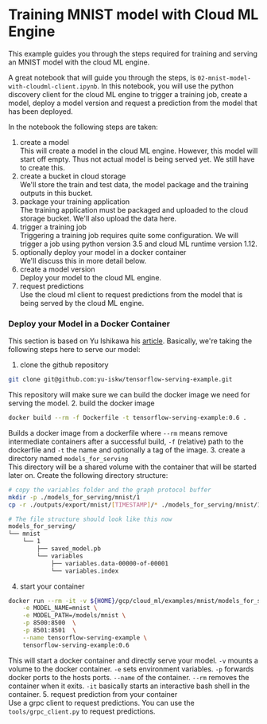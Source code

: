 # Training MNIST model with Cloud ML Engine

This example guides you through the steps required for training and serving an
MNIST model with the cloud ML engine.

A great notebook that will guide you through the steps, is
`02-mnist-model-with-cloudml-client.ipynb`. In this notebook, you will use the
python discovery client for the cloud ML engine to trigger a training job, create
a model, deploy a model version and request a prediction from the model that has
been deployed.

In the notebook the following steps are taken:

1. create a model<br/>
This will create a model in the cloud ML engine. However, this model will start
off empty. Thus not actual model is being served yet. We still have to create
this.
2. create a bucket in cloud storage<br/>
We'll store the train and test data, the model package and the training outputs
in this bucket.
3. package your training application<br/>
The training application must be packaged and uploaded to the cloud storage
bucket. We'll also upload the data here.
4. trigger a training job<br/>
Triggering a training job requires quite some configuration. We will trigger a
job using python version 3.5 and cloud ML runtime version 1.12.
5. optionally deploy your model in a docker container<br/>
We'll discuss this in more detail below.
6. create a model version<br/>
Deploy your model to the cloud ML engine.
7. request predictions<br/>
Use the cloud ml client to request predictions from the model that is being served
by the cloud ML engine.


### Deploy your Model in a Docker Container

This section is based on Yu Ishikawa his
<a href="https://github.com/yu-iskw/tensorflow-serving-example">article</a>.
Basically, we're taking the following steps here to serve our model:
1. clone the github repository<br/>
```bash
git clone git@github.com:yu-iskw/tensorflow-serving-example.git
```
This repository will make sure we can build the docker image we need for serving
the model.
2. build the docker image<br/>
```bash
docker build --rm -f Dockerfile -t tensorflow-serving-example:0.6 .
```
Builds a docker image from a dockerfile where `--rm` means remove intermediate
containers after a successful build, `-f` (relative) path to the dockerfile and
`-t` the name and optionally a tag of the image.
3. create a directory named `models_for_serving`<br/>
This directory will be a shared volume with the container that will be started
later on. Create the following directory structure:
```bash
# copy the variables folder and the graph protocol buffer
mkdir -p ./models_for_serving/mnist/1
cp -r ./outputs/export/mnist/[TIMESTAMP]/* ./models_for_serving/mnist/1/

# The file structure should look like this now
models_for_serving/
└── mnist
    └── 1
        ├── saved_model.pb
        └── variables
            ├── variables.data-00000-of-00001
            └── variables.index
```
4. start your container<br/>
```bash
docker run --rm -it -v ${HOME}/gcp/cloud_ml/examples/mnist/models_for_serving:/models \
    -e MODEL_NAME=mnist \
    -e MODEL_PATH=/models/mnist \
    -p 8500:8500  \
    -p 8501:8501  \
    --name tensorflow-serving-example \
    tensorflow-serving-example:0.6
```
This will start a docker container and directly serve your model. `-v` mounts a
volume to the docker container. `-e` sets environment variables. `-p` forwards
docker ports to the hosts ports. `--name` of the container. `--rm` removes the
container when it exits. `-it` basically starts an interactive bash shell in the
container.
5. request prediction from your container<br/>
Use a grpc client to request predictions. You can use the `tools/grpc_client.py`
to request predictions.
